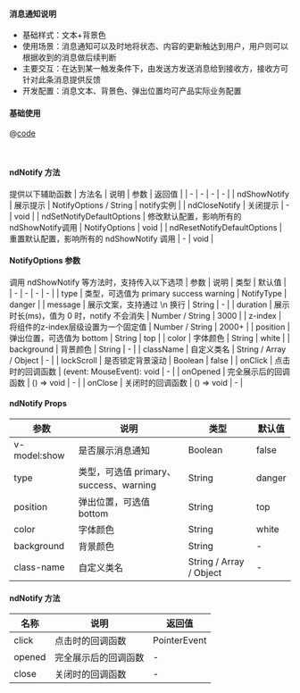 #### 消息通知说明
- 基础样式：文本+背景色
- 使用场景：消息通知可以及时地将状态、内容的更新触达到用户，用户则可以根据收到的消息做后续判断
- 主要交互：在达到某一触发条件下，由发送方发送消息给到接收方，接收方可针对此条消息提供反馈
- 开发配置：消息文本、背景色、弹出位置均可产品实际业务配置

#### 基础使用

<common-code-format>
  <template #source>
    <APP-ndNotify-ndNotifyCom></APP-ndNotify-ndNotifyCom>
  </template>

  @[code](../.vuepress/components/APP/ndNotify/ndNotifyCom.vue)

</common-code-format>
<br />

#### ndNotify 方法
提供以下辅助函数
| 方法名 | 说明 | 参数 | 返回值 |
| - | - | - | - |
| ndShowNotify | 展示提示 | NotifyOptions / String | notify实例 |
| ndCloseNotify | 关闭提示 | - | void |
| ndSetNotifyDefaultOptions | 修改默认配置，影响所有的 ndShowNotify调用 | NotifyOptions | void |
| ndResetNotifyDefaultOptions | 重置默认配置，影响所有的 ndShowNotify 调用 | - | void |

#### NotifyOptions 参数
调用 ndShowNotify 等方法时，支持传入以下选项
| 参数 | 说明 | 类型 | 默认值 |
| - | - | - | - |
| type | 类型，可选值为 primary success warning | NotifyType | danger |
| message | 展示文案，支持通过 \n 换行 | String | - |
| duration | 展示时长(ms)，值为 0 时，notify 不会消失 | Number / String | 3000 |
| z-index | 将组件的z-index层级设置为一个固定值 | Number / String | 2000+ |
| position | 弹出位置，可选值为 bottom | String | top |
| color | 字体颜色 | String | white |
| background | 背景颜色 | String | - |
| className | 自定义类名 | String / Array / Object | - |
| lockScroll | 是否锁定背景滚动 | Boolean | false |
| onClick | 点击时的回调函数 | (event: MouseEvent): void | - |
| onOpened | 完全展示后的回调函数 | () => void | - |
| onClose | 关闭时的回调函数 | () => void | - |


#### ndNotify Props
| 参数 | 说明 | 类型 | 默认值 |
| - | - | - | - |
| v-model:show | 是否展示消息通知 | Boolean | false |
| type | 类型，可选值 primary、success、warning | String | danger |
| position | 弹出位置，可选值 bottom | String | top |
| color | 字体颜色 | String | white |
| background | 背景颜色 | String | - |
| class-name | 自定义类名 | String / Array / Object | - |

#### ndNotify 方法
| 名称 | 说明 | 返回值 |
| - | - | - |
| click | 点击时的回调函数 | PointerEvent |
| opened | 完全展示后的回调函数 | - |
| close | 关闭时的回调函数 | - |
